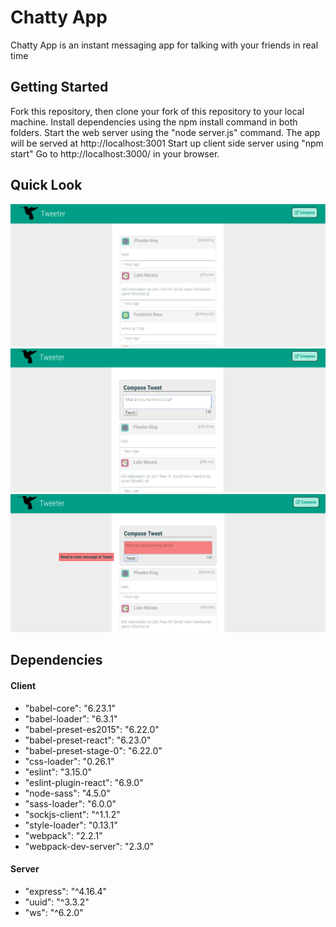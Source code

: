 # Chatty App
Chatty App is an instant messaging app for talking with your friends in real time

## Getting Started
Fork this repository, then clone your fork of this repository to your local machine.
Install dependencies using the npm install command in both folders.
Start the web server using the "node server.js" command. The app will be served at http://localhost:3001
Start up client side server using "npm start"
Go to http://localhost:3000/ in your browser.

## Quick Look
!["Main Page"](https://github.com/darrenpicard25/tweeter/blob/master/docs/main_page.png?raw=true)
!["Tweet Box"](https://github.com/darrenpicard25/tweeter/blob/master/docs/tweetBox.png?raw=true)
!["Error Message for inproper Tweet"](https://github.com/darrenpicard25/tweeter/blob/master/docs/improperTweets.png?raw=true)

## Dependencies

#### Client
- "babel-core": "6.23.1"
- "babel-loader": "6.3.1"
- "babel-preset-es2015": "6.22.0"
- "babel-preset-react": "6.23.0"
- "babel-preset-stage-0": "6.22.0"
- "css-loader": "0.26.1"
- "eslint": "3.15.0"
- "eslint-plugin-react": "6.9.0"
- "node-sass": "4.5.0"
- "sass-loader": "6.0.0"
- "sockjs-client": "^1.1.2"
- "style-loader": "0.13.1"
- "webpack": "2.2.1"
- "webpack-dev-server": "2.3.0"

#### Server
- "express": "^4.16.4"
- "uuid": "^3.3.2"
- "ws": "^6.2.0"